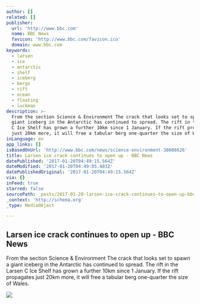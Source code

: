 ```yaml
---
author: []
related: []
publisher:
  url: 'http://www.bbc.com'
  name: BBC News
  favicon: 'http://www.bbc.com/favicon.ico'
  domain: www.bbc.com
keywords:
  - larsen
  - ice
  - antarctic
  - shelf
  - iceberg
  - bergs
  - rift
  - ocean
  - floating
  - luckman
description: >-
  From the section Science & Environment The crack that looks set to spawn a
  giant iceberg in the Antarctic has continued to spread. The rift in the Larsen
  C Ice Shelf has grown a further 10km since 1 January. If the rift propagates
  just 20km more, it will free a tabular berg one-quarter the size of Wales.
inLanguage: en
app_links: []
isBasedOnUrl: 'http://www.bbc.com/news/science-environment-38686626'
title: Larsen ice crack continues to open up - BBC News
datePublished: '2017-01-20T04:49:15.564Z'
dateModified: '2017-01-20T04:49:05.483Z'
datePublishedOriginal: '2017-01-20T04:49:15.564Z'
via: {}
inFeed: true
starred: false
sourcePath: _posts/2017-01-20-larsen-ice-crack-continues-to-open-up-bbc-news.md
_context: 'http://schema.org'
_type: MediaObject

---
```

<article style=""><h1>Larsen ice crack continues to open up - BBC News</h1><p>From the section Science &amp; Environment The crack that looks set to spawn a giant iceberg in the Antarctic has continued to spread. The rift in the Larsen C Ice Shelf has grown a further 10km since 1 January. If the rift propagates just 20km more, it will free a tabular berg one-quarter the size of Wales.</p><img src="http://ichef-1.bbci.co.uk/news/1024/cpsprodpb/9855/production/_93279983_larsenc_photo_2016315_lrg.jpg" /></article>